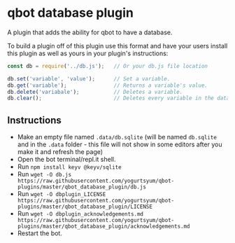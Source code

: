 # qbot database plugin
A plugin that adds the ability for qbot to have a database.

To build a plugin off of this plugin use this format and have your users install this plugin as well as yours in your plugin's instructions:

```js
const db = require('../db.js');   // Or your db.js file location

db.set('variable', 'value');      // Set a variable.
db.get('variable');               // Returns a variable's value.
db.delete('variabale');           // Deletes a variable.
db.clear();                       // Deletes every variable in the database.
```

## Instructions
* Make an empty file named `.data/db.sqlite` (will be named `db.sqlite` and in the `.data` folder - this file will not show in some editors after you make it and refresh the page)
* Open the bot terminal/repl.it shell.
* Run `npm install keyv @keyv/sqlite`
* Run `wget -O db.js https://raw.githubusercontent.com/yogurtsyum/qbot-plugins/master/qbot_database_plugin/db.js`
* Run `wget -O dbplugin_LICENSE https://raw.githubusercontent.com/yogurtsyum/qbot-plugins/master/qbot_database_plugin/LICENSE`
* Run `wget -O dbplugin_acknowledgements.md https://raw.githubusercontent.com/yogurtsyum/qbot-plugins/master/qbot_database_plugin/acknowledgements.md`
* Restart the bot.
